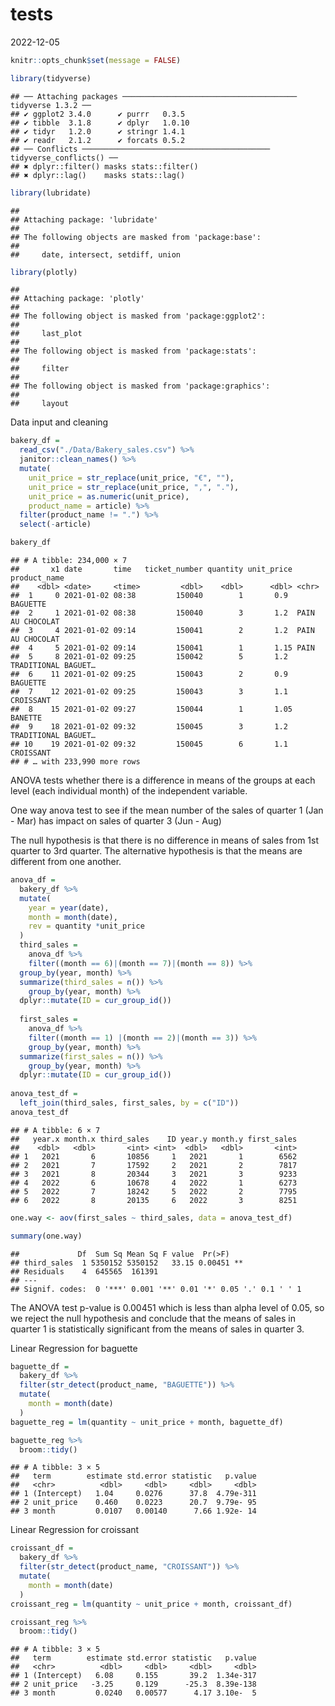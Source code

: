 tests
================
2022-12-05

``` r
knitr::opts_chunk$set(message = FALSE)

library(tidyverse)
```

    ## ── Attaching packages ─────────────────────────────────────── tidyverse 1.3.2 ──
    ## ✔ ggplot2 3.4.0      ✔ purrr   0.3.5 
    ## ✔ tibble  3.1.8      ✔ dplyr   1.0.10
    ## ✔ tidyr   1.2.0      ✔ stringr 1.4.1 
    ## ✔ readr   2.1.2      ✔ forcats 0.5.2 
    ## ── Conflicts ────────────────────────────────────────── tidyverse_conflicts() ──
    ## ✖ dplyr::filter() masks stats::filter()
    ## ✖ dplyr::lag()    masks stats::lag()

``` r
library(lubridate)
```

    ## 
    ## Attaching package: 'lubridate'
    ## 
    ## The following objects are masked from 'package:base':
    ## 
    ##     date, intersect, setdiff, union

``` r
library(plotly)
```

    ## 
    ## Attaching package: 'plotly'
    ## 
    ## The following object is masked from 'package:ggplot2':
    ## 
    ##     last_plot
    ## 
    ## The following object is masked from 'package:stats':
    ## 
    ##     filter
    ## 
    ## The following object is masked from 'package:graphics':
    ## 
    ##     layout

Data input and cleaning

``` r
bakery_df =
  read_csv("./Data/Bakery_sales.csv") %>% 
  janitor::clean_names() %>% 
  mutate(
    unit_price = str_replace(unit_price, "€", ""),
    unit_price = str_replace(unit_price, ",", "."),
    unit_price = as.numeric(unit_price),
    product_name = article) %>% 
  filter(product_name != ".") %>% 
  select(-article)

bakery_df
```

    ## # A tibble: 234,000 × 7
    ##       x1 date       time   ticket_number quantity unit_price product_name       
    ##    <dbl> <date>     <time>         <dbl>    <dbl>      <dbl> <chr>              
    ##  1     0 2021-01-02 08:38         150040        1       0.9  BAGUETTE           
    ##  2     1 2021-01-02 08:38         150040        3       1.2  PAIN AU CHOCOLAT   
    ##  3     4 2021-01-02 09:14         150041        2       1.2  PAIN AU CHOCOLAT   
    ##  4     5 2021-01-02 09:14         150041        1       1.15 PAIN               
    ##  5     8 2021-01-02 09:25         150042        5       1.2  TRADITIONAL BAGUET…
    ##  6    11 2021-01-02 09:25         150043        2       0.9  BAGUETTE           
    ##  7    12 2021-01-02 09:25         150043        3       1.1  CROISSANT          
    ##  8    15 2021-01-02 09:27         150044        1       1.05 BANETTE            
    ##  9    18 2021-01-02 09:32         150045        3       1.2  TRADITIONAL BAGUET…
    ## 10    19 2021-01-02 09:32         150045        6       1.1  CROISSANT          
    ## # … with 233,990 more rows

ANOVA tests whether there is a difference in means of the groups at each
level (each individual month) of the independent variable.

One way anova test to see if the mean number of the sales of quarter 1
(Jan - Mar) has impact on sales of quarter 3 (Jun - Aug)

The null hypothesis is that there is no difference in means of sales
from 1st quarter to 3rd quarter. The alternative hypothesis is that the
means are different from one another.

``` r
anova_df =
  bakery_df %>% 
  mutate(
    year = year(date),
    month = month(date),
    rev = quantity *unit_price 
  ) 
  third_sales = 
    anova_df %>% 
    filter((month == 6)|(month == 7)|(month == 8)) %>% 
  group_by(year, month) %>% 
  summarize(third_sales = n()) %>% 
    group_by(year, month) %>% 
  dplyr::mutate(ID = cur_group_id())
  
  first_sales = 
    anova_df %>% 
    filter((month == 1) |(month == 2)|(month == 3)) %>% 
    group_by(year, month) %>% 
  summarize(first_sales = n()) %>% 
    group_by(year, month) %>% 
  dplyr::mutate(ID = cur_group_id())
  
anova_test_df = 
  left_join(third_sales, first_sales, by = c("ID"))
anova_test_df
```

    ## # A tibble: 6 × 7
    ##   year.x month.x third_sales    ID year.y month.y first_sales
    ##    <dbl>   <dbl>       <int> <int>  <dbl>   <dbl>       <int>
    ## 1   2021       6       10856     1   2021       1        6562
    ## 2   2021       7       17592     2   2021       2        7817
    ## 3   2021       8       20344     3   2021       3        9233
    ## 4   2022       6       10678     4   2022       1        6273
    ## 5   2022       7       18242     5   2022       2        7795
    ## 6   2022       8       20135     6   2022       3        8251

``` r
one.way <- aov(first_sales ~ third_sales, data = anova_test_df)

summary(one.way)
```

    ##             Df  Sum Sq Mean Sq F value  Pr(>F)   
    ## third_sales  1 5350152 5350152   33.15 0.00451 **
    ## Residuals    4  645565  161391                   
    ## ---
    ## Signif. codes:  0 '***' 0.001 '**' 0.01 '*' 0.05 '.' 0.1 ' ' 1

The ANOVA test p-value is 0.00451 which is less than alpha level of
0.05, so we reject the null hypothesis and conclude that the means of
sales in quarter 1 is statistically significant from the means of sales
in quarter 3.

Linear Regression for baguette

``` r
baguette_df = 
  bakery_df %>% 
  filter(str_detect(product_name, "BAGUETTE")) %>% 
  mutate(
    month = month(date)
  )
baguette_reg = lm(quantity ~ unit_price + month, baguette_df)

baguette_reg %>% 
  broom::tidy()
```

    ## # A tibble: 3 × 5
    ##   term        estimate std.error statistic   p.value
    ##   <chr>          <dbl>     <dbl>     <dbl>     <dbl>
    ## 1 (Intercept)   1.04     0.0276      37.8  4.79e-311
    ## 2 unit_price    0.460    0.0223      20.7  9.79e- 95
    ## 3 month         0.0107   0.00140      7.66 1.92e- 14

Linear Regression for croissant

``` r
croissant_df = 
  bakery_df %>% 
  filter(str_detect(product_name, "CROISSANT")) %>% 
  mutate(
    month = month(date)
  )
croissant_reg = lm(quantity ~ unit_price + month, croissant_df)

croissant_reg %>% 
  broom::tidy()
```

    ## # A tibble: 3 × 5
    ##   term        estimate std.error statistic   p.value
    ##   <chr>          <dbl>     <dbl>     <dbl>     <dbl>
    ## 1 (Intercept)   6.08     0.155       39.2  1.34e-317
    ## 2 unit_price   -3.25     0.129      -25.3  8.39e-138
    ## 3 month         0.0240   0.00577      4.17 3.10e-  5
